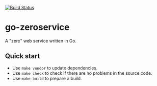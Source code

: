 [![Build Status](https://travis-ci.org/rumyantseva/go-zeroservice.svg?branch=master)](https://travis-ci.org/rumyantseva/go-zeroservice)

# go-zeroservice

A "zero" web service written in Go.

## Quick start

- Use `make vendor` to update dependencies.
- Use `make check` to check if there are no problems in the source code.
- Use `make build` to prepare a build.
